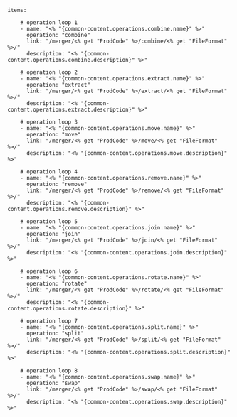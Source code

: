     items: 
          
        # operation loop 1
        - name: "<% "{common-content.operations.combine.name}" %>"
          operation: "combine"
          link: "/merger/<% get "ProdCode" %>/combine/<% get "FileFormat" %>/"
          description: "<% "{common-content.operations.combine.description}" %>"

        # operation loop 2
        - name: "<% "{common-content.operations.extract.name}" %>"
          operation: "extract"
          link: "/merger/<% get "ProdCode" %>/extract/<% get "FileFormat" %>/"
          description: "<% "{common-content.operations.extract.description}" %>"

        # operation loop 3
        - name: "<% "{common-content.operations.move.name}" %>"
          operation: "move"
          link: "/merger/<% get "ProdCode" %>/move/<% get "FileFormat" %>/"
          description: "<% "{common-content.operations.move.description}" %>"

        # operation loop 4
        - name: "<% "{common-content.operations.remove.name}" %>"
          operation: "remove"
          link: "/merger/<% get "ProdCode" %>/remove/<% get "FileFormat" %>/"
          description: "<% "{common-content.operations.remove.description}" %>"

        # operation loop 5
        - name: "<% "{common-content.operations.join.name}" %>"
          operation: "join"
          link: "/merger/<% get "ProdCode" %>/join/<% get "FileFormat" %>/"
          description: "<% "{common-content.operations.join.description}" %>"

        # operation loop 6
        - name: "<% "{common-content.operations.rotate.name}" %>"
          operation: "rotate"
          link: "/merger/<% get "ProdCode" %>/rotate/<% get "FileFormat" %>/"
          description: "<% "{common-content.operations.rotate.description}" %>"

        # operation loop 7
        - name: "<% "{common-content.operations.split.name}" %>"
          operation: "split"
          link: "/merger/<% get "ProdCode" %>/split/<% get "FileFormat" %>/"
          description: "<% "{common-content.operations.split.description}" %>"

        # operation loop 8
        - name: "<% "{common-content.operations.swap.name}" %>"
          operation: "swap"
          link: "/merger/<% get "ProdCode" %>/swap/<% get "FileFormat" %>/"
          description: "<% "{common-content.operations.swap.description}" %>"
          
        
          
